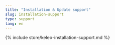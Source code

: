 ```yaml
---
title: "Installation & Update support"
slug: installation-support
type: support
lang: en
---
```


{% include store/keleo-installation-support.md %}
